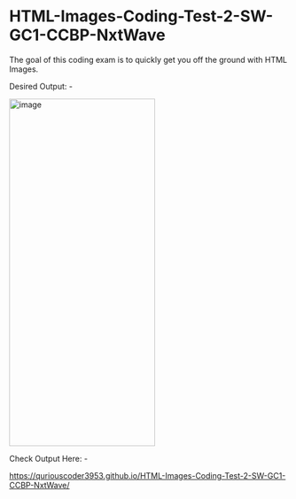 # HTML-Images-Coding-Test-2-SW-GC1-CCBP-NxtWave

The goal of this coding exam is to quickly get you off the ground with HTML Images.


Desired Output: -



<img width="263" height="627" alt="image" src="https://github.com/user-attachments/assets/c52cc4ab-c690-4b16-8dd7-65d720adfc1d" />




Check Output Here: -

https://quriouscoder3953.github.io/HTML-Images-Coding-Test-2-SW-GC1-CCBP-NxtWave/
